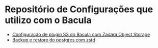 # Repositório de Configurações que utilizo com o Bacula

* [Configuração de plugin S3 do Bacula com Zadara Object Storage](backup_restore_pg_com_zstd.md)
* [Backup e restore do postgres com zstd](backup_restore_pg_com_zstd.md)